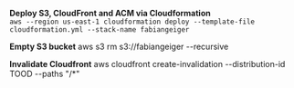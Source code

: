 **Deploy S3, CloudFront and ACM via Cloudformation**  
`aws --region us-east-1 cloudformation deploy --template-file cloudformation.yml --stack-name fabiangeiger`

**Empty S3 bucket**
aws s3 rm s3://fabiangeiger --recursive

**Invalidate Cloudfront**
aws cloudfront create-invalidation --distribution-id TOOD --paths "/*"